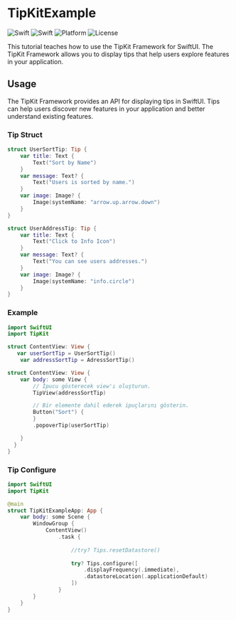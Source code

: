 # TipKitExample

![Swift](https://img.shields.io/badge/Swift-5.9%205.8%205.7-orange.svg)
![Swift](https://img.shields.io/badge/iOS-17-red.svg)
![Platform](https://img.shields.io/badge/Platform-iOS%20-lightgrey.svg)
![License](https://img.shields.io/badge/License-MIT-blue.svg)

This tutorial teaches how to use the TipKit Framework for SwiftUI. The TipKit Framework allows you to display tips that help users explore features in your application.
## Usage
The TipKit Framework provides an API for displaying tips in SwiftUI. Tips can help users discover new features in your application and better understand existing features.
### Tip Struct

```swift
struct UserSortTip: Tip {
    var title: Text {
        Text("Sort by Name")
    }
    var message: Text? {
        Text("Users is sorted by name.")
    }
    var image: Image? {
        Image(systemName: "arrow.up.arrow.down")
    }
}

struct UserAddressTip: Tip {
    var title: Text {
        Text("Click to Info Icon")
    }
    var message: Text? {
        Text("You can see users addresses.")
    }
    var image: Image? {
        Image(systemName: "info.circle")
    }
}
```

### Example

```swift
import SwiftUI
import TipKit

struct ContentView: View {
   var userSortTip = UserSortTip()
    var addressSortTip = AdressSortTip()

struct ContentView: View {
    var body: some View {
        // İpucu gösterecek view'ı oluşturun.
        TipView(addressSortTip)

        // Bir elemente dahil ederek ipuçlarını gösterin.
        Button("Sort") {
        }
        .popoverTip(userSortTip)

    }
  }
}
```


### Tip Configure

```swift
import SwiftUI
import TipKit

@main
struct TipKitExampleApp: App {
    var body: some Scene {
        WindowGroup {
            ContentView()
                .task {
                    
                    //try? Tips.resetDatastore() 
                    
                    try? Tips.configure([
                        .displayFrequency(.immediate),
                        .datastoreLocation(.applicationDefault)
                    ])
                }
        }
    }
}
```
